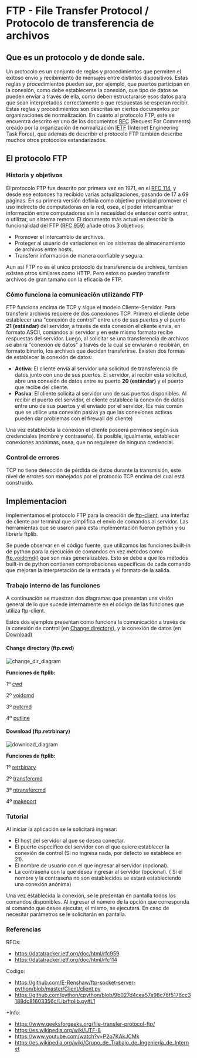 # FTP - File Transfer Protocol / Protocolo de transferencia de archivos

##  Que es un protocolo y de donde sale.
Un protocolo es un conjunto de reglas y procedimientos que permiten el exitoso envío y recibimiento de mensajes entre distintos dispositivos. Estas reglas y procedimientos pueden ser, por ejemplo, que puertos participan en la conexión, como debe establecerse la conexión, que tipo de datos se pueden enviar a través de ella, como deben estructurarse esos datos para que sean interpretados correctamente o que respuestas se esperan recibir. Estas reglas y procedimientos son descritas en ciertos documentos por organizaciones de normalización.
En cuanto al protocolo FTP, este se encuentra descrito en uno de los documentos [RFC](https://www.rfc-editor.org) (Request For Comments) creado por la organización de normalización [IETF](https://www.ietf.org) (Internet Engineering Task Force), que además de describir el protocolo FTP también describe muchos otros protocolos estandarizados.

## El protocolo FTP
### Historia y objetivos
El protocolo FTP fue descrito por primera vez en 1971, en el [RFC 114](https://datatracker.ietf.org/doc/html/rfc114), y desde ese entonces ha recibido varias actualizaciones, pasando de 17 a 69 páginas. En su primera versión definía como objetivo principal promover el uso indirecto de computadoras en la red, osea, el poder intercambiar información entre computadoras sin la necesidad de entender como entrar, o utilizar, un sistema remoto. El documento más actual en describir la funcionalidad del FTP ([RFC 959](https://datatracker.ietf.org/doc/html/rfc959)) añade otros 3 objetivos:
- Promover el intercambio de archivos.
- Proteger al usuario de variaciones en los sistemas de almacenamiento de archivos entre hosts.
- Transferir información de manera confiable y segura.

Aun asi FTP no es el unico protocolo de transferencia de archivos, tambien existen otros similares como HTTP. Pero estos no pueden transferir archivos de gran tamaño con la eficacia de FTP.

### Cómo funciona la comunicación utilizando FTP
FTP funciona encima de TCP y sigue el modelo Cliente-Servidor. Para transferir archivos requiere de dos conexiones TCP. Primero el cliente debe establecer una "conexión de control" entre uno de sus puertos y el puerto **21 (estándar)** del servidor, a través de esta conexión el cliente envia, en formato ASCII, comandos al servidor y en este mismo formato recibe respuestas del servidor. Luego, al solicitar se una transferencia de archivos se abrirá "conexión de datos" a través de la cual se enviarán o recibirán, en formato binario, los archivos que decidan transferirse. Existen dos formas de establecer la conexión de datos:
- **Activa**: El cliente envía al servidor una solicitud de transferencia de datos junto con uno de sus puertos. El servidor, al recibir esta solicitud, abre una conexión de datos entre su puerto **20 (estándar)** y el puerto que recibe del cliente.
- **Pasiva**: El cliente solicita al servidor uno de sus puertos disponibles. Al recibir el puerto del servidor, el cliente establece la conexión de datos entre uno de sus puertos y el enviado por el servidor.
(Es más común que se utilice una conexión pasiva ya que las conexiones activas pueden dar problemas con el firewall del cliente)

Una vez establecida la conexión el cliente poseerá permisos según sus credenciales (nombre y contraseña). Es posible, igualmente, establecer conexiones anónimas, osea, que no requieren de ninguna credencial.

### Control de errores
TCP no tiene detección de pérdida de datos durante la transmisión, este nivel de errores son manejados por el protocolo TCP encima del cual está construido.

##  Implementacion
Implementamos el protocolo FTP para la creación de [ftp-client](https://github.com/ArcosJuan/ftp-client), una interfaz de cliente por terminal que simplifica el envío de comandos al servidor. Las herramientas que se usaron para esta implementación fueron python y su librería ftplib.

Se puede observar en el código fuente, que utilizamos las funciones built-in de python para la ejecución de comandos en vez métodos como [ftp.voidcmd()](https://github.com/python/cpython/blob/9b027d4cea57e98c76f5176cc3188dc81603356c/Lib/ftplib.py#L283) que son más generalizables. Esto se debe a que los métodos built-in de python contienen comprobaciones específicas de cada comando que mejoran la interpretación de la entrada y el formato de la salida.

### Trabajo interno de las funciones
A continuación se muestran dos diagramas que presentan una visión general de lo que sucede internamente en el código de las funciones que utiliza ftp-client.

Estos dos ejemplos presentan como funciona la comunicación a través de la conexión de control (en [Change directory](https://github.com/ArcosJuan/ftp-client/blob/main/ftp_client.py#L92)), y la conexión de datos (en [Download](https://github.com/ArcosJuan/ftp-client/blob/main/ftp_client.py#L127))

#### Change directory (ftp.cwd)
![change_dir_diagram](https://user-images.githubusercontent.com/87381835/170430048-26eb1ac8-8795-4126-8aef-7f82f12c1fdd.png)


**Funciones de ftplib:**

1º [cwd](https://github.com/python/cpython/blob/9b027d4cea57e98c76f5176cc3188dc81603356c/Lib/ftplib.py#L614)

2º [voidcmd](https://github.com/python/cpython/blob/9b027d4cea57e98c76f5176cc3188dc81603356c/Lib/ftplib.py#L283)

3º [putcmd](https://github.com/python/cpython/blob/9b027d4cea57e98c76f5176cc3188dc81603356c/Lib/ftplib.py#L205)

4º [putline](https://github.com/python/cpython/blob/9b027d4cea57e98c76f5176cc3188dc81603356c/Lib/ftplib.py#L195)
#### Download (ftp.retrbinary)
![download_diagram](https://user-images.githubusercontent.com/87381835/170430106-8359ca96-cfe7-43f7-8108-2570dfe87d5a.png)

**Funciones de ftplib:**

1º [retrbinary](https://github.com/python/cpython/blob/9b027d4cea57e98c76f5176cc3188dc81603356c/Lib/ftplib.py#L421)

2º [transfercmd](https://github.com/python/cpython/blob/9b027d4cea57e98c76f5176cc3188dc81603356c/Lib/ftplib.py#L391)

3º [ntransfercmd](https://github.com/python/cpython/blob/9b027d4cea57e98c76f5176cc3188dc81603356c/Lib/ftplib.py#L336)

4º [makeport](https://github.com/python/cpython/blob/9b027d4cea57e98c76f5176cc3188dc81603356c/Lib/ftplib.py#L311)

### Tutorial
Al iniciar la aplicación se le solicitará ingresar:
- El host del servidor al que se desea conectar.
- El puerto específico del servidor con el que quiere establecer la conexión de control (Si no ingresa nada, por defecto se establece en 21).
- El nombre de usuario con el que ingresar al servidor (opcional).
- La contraseña con la que desea ingresar al servidor (opcional).
( Si el nombre y la contraseña no son establecidos se estará estableciendo una conexión anónima)

Una vez establecida la conexión, se le presentan en pantalla todos los comandos disponibles. Al ingresar el número de la opción que corresponda al comando que desee ejecutar, el mismo, se ejecutará. En caso de necesitar parámetros se le solicitarán en pantalla.


### Referencias
RFCs:
- https://datatracker.ietf.org/doc/html/rfc959
- https://datatracker.ietf.org/doc/html/rfc114

Codigo:
- https://github.com/E-Renshaw/ftp-socket-server-python/blob/master/Client/client.py
- https://github.com/python/cpython/blob/9b027d4cea57e98c76f5176cc3188dc81603356c/Lib/ftplib.py#L1

+Info:
- https://www.geeksforgeeks.org/file-transfer-protocol-ftp/
- https://es.wikipedia.org/wiki/UTF-8
- https://www.youtube.com/watch?v=P2p7KAkJCMk
- https://es.wikipedia.org/wiki/Grupo_de_Trabajo_de_Ingeniería_de_Internet

